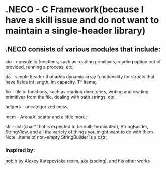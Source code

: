 # .NECO - C Framework(because I have a skill issue and do not want to maintain a single-header library)
## **.NECO** consists of various modules that include:
<p>cio - console io functions, such as reading primitives, reading option out of provided, running a process, etc;</p>
<p>da - simple header that adds dynamic array functionality for structs that have fields int length, int capacity, T* items;</p>
<p>fio - file io functions, such as reading directories, writing and reading primitives from the file, dealing with path strings, etc;</p>
<p>helpers - uncategorized mess;</p>
<p>mem - ArenaAllocator and a little more;</p>
<p>str - cstr(char* that is expected to be null- terminated), StringBuilder, StringView, and all the variety of things you might want to do with them. Note: .items of non-empty StringBuilder is a cstr;</p>


### Inspired by:
[nob.h](https://github.com/tsoding/nob.h) by Alexey Kutepov(aka rexim, aka tsoding), and his other works
